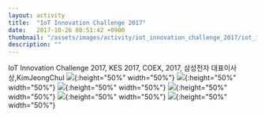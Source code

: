 ```yaml
---
layout: activity
title:  "IoT Innovation Challenge 2017"
date:   2017-10-26 08:51:42 +0900
thumbnail: "/assets/images/activity/iot_innovation_challenge_2017/iot_innovation_challenge2017_1.JPG"
description: ""
---
```


IoT Innovation Challenge 2017, KES 2017, COEX, 2017, 삼성전자 대표이사상,KimJeongChul
![](/assets/images/activity/iot_innovation_challenge_2017/iot_innovation_challenge2017_1.JPG"){:height="50%" width="50%"}
![](/assets/images/activity/iot_innovation_challenge_2017/iot_innovation_challenge2017_2.JPG"){:height="50%" width="50%"}
![](/assets/images/activity/iot_innovation_challenge_2017/iot_innovation_challenge2017_3.JPG"){:height="50%" width="50%"}
![](/assets/images/activity/iot_innovation_challenge_2017/iot_innovation_challenge2017_4.JPG"){:height="50%" width="50%"}
![](/assets/images/activity/iot_innovation_challenge_2017/iot_innovation_challenge2017_5.JPG"){:height="50%" width="50%"}
![](/assets/images/activity/iot_innovation_challenge_2017/iot_innovation_challenge2017_6.PNG"){:height="50%" width="50%"}


